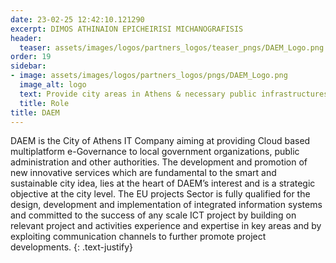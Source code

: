 ```yaml
---
date: 23-02-25 12:42:10.121290
excerpt: DIMOS ATHINAION EPICHEIRISI MICHANOGRAFISIS
header:
  teaser: assets/images/logos/partners_logos/teaser_pngs/DAEM_Logo.png
order: 19
sidebar:
- image: assets/images/logos/partners_logos/pngs/DAEM_Logo.png
  image_alt: logo
  text: Provide city areas in Athens & necessary public infrastructures for the implementation of Use case 2 "Proactive Public Infrastructure Assets Management​" and Use case 6 MCI and Emergency Rescue in Populated Area. ​Lead IR5.1 Internal Report on use cases final implementation and trials results for CTE domain (M24).
  title: Role
title: DAEM
---
```


DAEM is the City of Athens IT Company aiming at providing Cloud based multiplatform e-Governance to local government organizations, public administration and other authorities. The development and promotion of new innovative services which are fundamental to the smart and sustainable city idea, lies at the heart of DAEM’s interest and is a strategic objective at the city level. The EU projects Sector is fully qualified for the design, development and implementation of integrated information systems and committed to the success of any scale ICT project by building on relevant project and activities experience and expertise in key areas and by exploiting communication channels to further promote project developments. 
{: .text-justify}